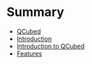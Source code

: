 # Summary

* [QCubed](README.md)
* [Introduction](Introduction/README.md)
* [Introduction to QCubed](Introduction/introduction_to_qcubed.md)
* [Features](Introduction/features.md)

